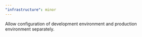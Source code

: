 ```yaml
---
"infrastructure": minor
---
```


Allow configuration of development environment and production environment separately.
